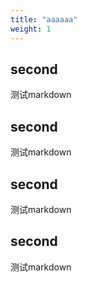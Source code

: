 ```yaml
---
title: "aaaaaa"
weight: 1
---
```


## second

测试markdown

## second

测试markdown

## second

测试markdown

## second

测试markdown